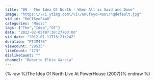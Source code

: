 ```yaml
---
title: "09 - The Idea Of North - When All is Said and Done"
image: "https:\/\/i.ytimg.com\/vi\/6nCf6yoF4uU\/hqdefault.jpg"
vid_id: "6nCf6yoF4uU"
categories: "Music"
tags: ["The","Idea","Of"]
date: "2022-02-05T07:38:27+03:00"
vid_date: "2012-01-11T16:21:24Z"
duration: "PT3M47S"
viewcount: "29535"
likeCount: "173"
dislikeCount: ""
channel: "Roberto Elbio Garcia"
---
```

{% raw %}The Idea Of North Live At PowerHouse (2007){% endraw %}
